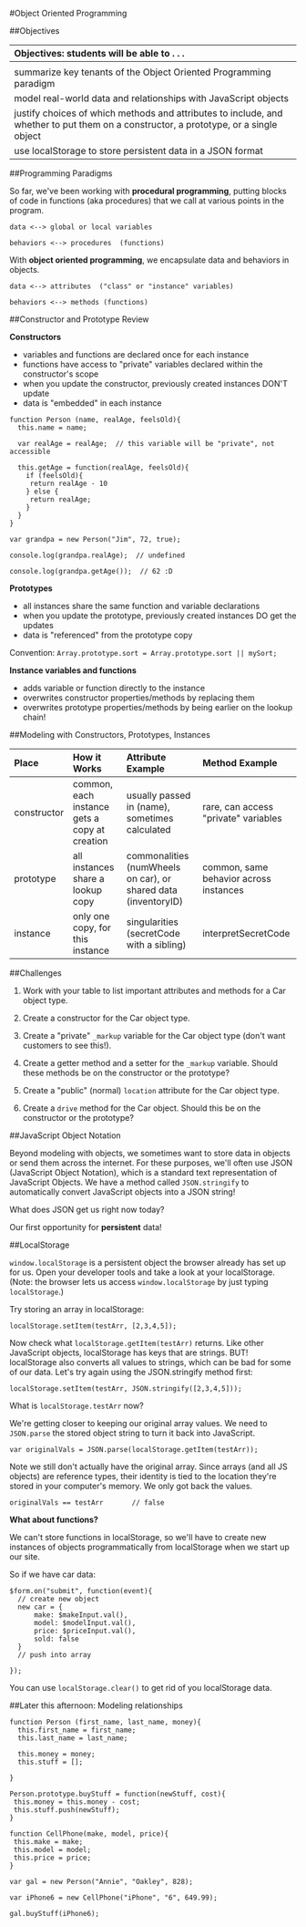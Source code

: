 #Object Oriented Programming

##Objectives

| Objectives: students will be able to . . . |
| :--- |
|  |
| summarize key tenants of the Object Oriented Programming paradigm |
| model real-world data and relationships with JavaScript objects |
| justify choices of which methods and attributes to include, and whether to put them on a constructor, a prototype, or a single object |
| use localStorage to store persistent data in a JSON format |

##Programming Paradigms

So far, we've been working with **procedural programming**, putting blocks of code in functions (aka procedures) that we call at various points in the program.


```
data <--> global or local variables

behaviors <--> procedures  (functions)

```


With **object oriented programming**, we encapsulate data and behaviors in objects.  

```
data <--> attributes  ("class" or "instance" variables)

behaviors <--> methods (functions)

```

##Constructor and Prototype Review

**Constructors**

* variables and functions are declared once for each instance
* functions have access to "private" variables declared within the constructor's scope
* when you update the constructor, previously created instances DON'T update
* data is "embedded" in each instance


```
function Person (name, realAge, feelsOld){
  this.name = name; 
  
  var realAge = realAge;  // this variable will be "private", not accessible
  
  this.getAge = function(realAge, feelsOld){
    if (feelsOld){
     return realAge - 10
    } else {
     return realAge;
    }
  }
}

var grandpa = new Person("Jim", 72, true);

console.log(grandpa.realAge);  // undefined

console.log(grandpa.getAge());  // 62 :D
```


**Prototypes**
 
* all instances share the same function and variable declarations
* when you update the prototype, previously created instances DO get the updates
* data is "referenced" from the prototype copy

Convention:  `Array.prototype.sort = Array.prototype.sort || mySort;`

**Instance variables and functions**

* adds variable or function directly to the instance
* overwrites constructor properties/methods by replacing them
* overwrites prototype properties/methods by being earlier on the lookup chain!


##Modeling with Constructors, Prototypes, Instances

| Place | How it Works | Attribute Example | Method Example |
| :-- | :--- | :--- | :--- |
| constructor | common, each instance gets a copy at creation | usually passed in (name), sometimes calculated | rare, can access "private" variables |
| prototype | all instances share a lookup copy | commonalities (numWheels on car), or shared data (inventoryID) | common, same behavior across instances |
| instance | only one copy, for this instance | singularities (secretCode with a sibling) | interpretSecretCode |

##Challenges

1. Work with your table to list important attributes and methods for a Car object type.

1. Create a constructor for the Car object type.

1. Create a "private" `_markup` variable for the Car object type (don't want customers to see this!).  

1. Create a getter method and a setter for the `_markup` variable.  Should these methods be on the constructor or the prototype?

1. Create a "public" (normal) `location` attribute for the Car object type.

1. Create a `drive` method for the Car object. Should this be on the constructor or the prototype?


##JavaScript Object Notation

Beyond modeling with objects, we sometimes want to store data in objects or send them across the internet. For these purposes, we'll often use JSON (JavaScript Object Notation), which is a standard text representation of JavaScript Objects.  We have a method called `JSON.stringify` to automatically convert JavaScript objects into a JSON string!

What does JSON get us right now today?

Our first opportunity for **persistent** data!

##LocalStorage

`window.localStorage` is a persistent object the browser already has set up for us. Open your developer tools and take a look at your localStorage. (Note: the browser lets us access `window.localStorage` by just typing `localStorage`.)

Try storing an array in localStorage:

`localStorage.setItem(testArr, [2,3,4,5]);`

Now check what `localStorage.getItem(testArr)` returns.  Like other JavaScript objects, localStorage has keys that are strings. BUT! localStorage also converts all values to strings, which can be bad for some of our data.  Let's try again using the JSON.stringify method first:

`localStorage.setItem(testArr, JSON.stringify([2,3,4,5]));`

What is `localStorage.testArr` now?

We're getting closer to keeping our original array values. We need to `JSON.parse` the stored object string to turn it back into JavaScript.

`var originalVals = JSON.parse(localStorage.getItem(testArr));`

Note we still don't actually have the original array. Since arrays (and all JS objects) are reference types, their identity is tied to the location they're stored in your computer's memory. We only got back the values.

`originalVals == testArr       // false`


**What about functions?**

We can't store functions in localStorage, so we'll have to create new instances of objects programmatically from localStorage when we start up our site. 

So if we have car data:

```
$form.on("submit", function(event){
  // create new object 
  new car = {
      make: $makeInput.val(), 
      model: $modelInput.val(),
      price: $priceInput.val(),
      sold: false
  }
  // push into array

});
```

You can use `localStorage.clear()` to get rid of you localStorage data.

##Later this afternoon: Modeling relationships

```
function Person (first_name, last_name, money){
  this.first_name = first_name;
  this.last_name = last_name; 
  
  this.money = money;
  this.stuff = [];
  
}

Person.prototype.buyStuff = function(newStuff, cost){
 this.money = this.money - cost;
 this.stuff.push(newStuff);
}
```

```
function CellPhone(make, model, price){
 this.make = make;
 this.model = model;
 this.price = price;
}
```

```
var gal = new Person("Annie", "Oakley", 828);

var iPhone6 = new CellPhone("iPhone", "6", 649.99);

gal.buyStuff(iPhone6);

```





